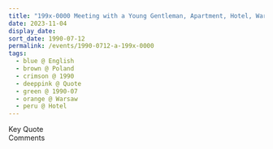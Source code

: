 ```yaml
---
title: "199x-0000 Meeting with a Young Gentleman, Apartment, Hotel, Warsaw, Poland"
date: 2023-11-04
display_date: 
sort_date: 1990-07-12
permalink: /events/1990-0712-a-199x-0000
tags:
  - blue @ English
  - brown @ Poland
  - crimson @ 1990
  - deeppink @ Quote
  - green @ 1990-07
  - orange @ Warsaw
  - peru @ Hotel
---
```


<wave-list>
  <list-title color="green" width="75">Key Quote</list-title>
  <list-item color="BlanchedAlmond"  width="200"></list-item>
  <list-item color="Lavender"></list-item>
  <list-item color="BlanchedAlmond"></list-item>
</wave-list>

<br>

<wave-list>
  <list-title color="green" width="75">Comments</list-title>
  <list-item color="BlanchedAlmond"  width="200"></list-item>
  <list-item color="Lavender"></list-item>
  <list-item color="BlanchedAlmond"></list-item>
</wave-list>